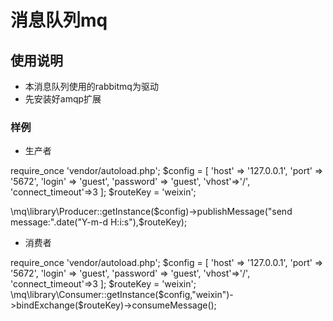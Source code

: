 
# 消息队列mq
## 使用说明
- 本消息队列使用的rabbitmq为驱动
- 先安装好amqp扩展
### 样例 

- 生产者

require_once 'vendor/autoload.php';
$config = [
    'host' => '127.0.0.1',
    'port' => '5672',
    'login' => 'guest',
    'password' => 'guest',
    'vhost'=>'/',
    'connect_timeout'=>3
];
$routeKey = 'weixin';

\mq\library\Producer::getInstance($config)->publishMessage("send message:".date("Y-m-d H:i:s"),$routeKey);

- 消费者

require_once 'vendor/autoload.php';
$config = [
    'host' => '127.0.0.1',
    'port' => '5672',
    'login' => 'guest',
    'password' => 'guest',
    'vhost'=>'/',
    'connect_timeout'=>3
];
$routeKey = 'weixin';
\mq\library\Consumer::getInstance($config,"weixin")->bindExchange($routeKey)->consumeMessage();
